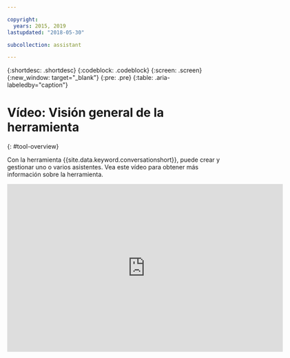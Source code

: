 ```yaml
---

copyright:
  years: 2015, 2019
lastupdated: "2018-05-30"

subcollection: assistant

---
```


{:shortdesc: .shortdesc}
{:codeblock: .codeblock}
{:screen: .screen}
{:new_window: target="_blank"}
{:pre: .pre}
{:table: .aria-labeledby="caption"}

# Vídeo: Visión general de la herramienta
{: #tool-overview}

Con la herramienta {{site.data.keyword.conversationshort}}, puede crear y gestionar uno o varios asistentes. Vea este vídeo para obtener más información sobre la herramienta.

<p>
  <div class="embed-responsive embed-responsive-16by9">
    <iframe class="embed-responsive-item" id="youtubeplayer" title="Visión general de la herramienta Watson Assistant" type="text/html" width="640" height="390" src="https://www.youtube.com/embed/h-u-5f8fZtc?rel=0" frameborder="0" webkitallowfullscreen mozallowfullscreen allowfullscreen> </iframe>
  </div>
</p>
